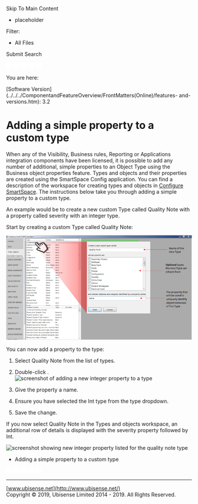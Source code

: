 

Skip To Main Content

[](../../../Home.htm)

  * placeholder

Filter:

  * All Files

Submit Search

![Navigate previous](../../../images/transparent.gif) ![Navigate
next](../../../images/transparent.gif) ![Expand
all](../../../images/transparent.gif) ![](../../../images/transparent.gif)
![Print](../../../images/transparent.gif)

You are here:

[Software
Version](../../../ComponentandFeatureOverview/FrontMatters\(Online\)/features-
and-versions.htm): 3.2

# Adding a simple property to a custom type

When any of the Visibility, Business rules, Reporting or Applications
integration components have been licensed, it is possible to add any number of
additional, simple properties to an Object Type using the Business object
properties feature. Types and objects and their properties are created using
the SmartSpace Config application. You can find a description of the workspace
for creating types and objects in [Configure
SmartSpace](../../BuildandCreate/smartspace-config-intro.htm). The
instructions below take you through adding a simple property to a custom type.

An example would be to create a new custom Type called Quality Note with a
property called severity with an integer type.

Start by creating a custom Type called Quality Note:

![](../../../images/businessobjectprops.png)

You can now add a property to the type:

  1. Select Quality Note from the list of types.
  2. Double-click <Create new property>.  
![screenshot of adding a new integer property to a
type](../../../images/addnewintegerproperty.png)

  3. Give the property a name.
  4. Ensure you have selected the Int type from the type dropdown.
  5. Save the change.

If you now select Quality Note in the Types and objects workspace, an
additional row of details is displayed with the severity property followed by
Int.

![screenshot showing new integer property listed for the quality note
type](../../../images/3_5-new-integer-property.png)

  * Adding a simple property to a custom type

![Navigate previous](../../../images/transparent.gif) ![Navigate
next](../../../images/transparent.gif) ![Expand
all](../../../images/transparent.gif) ![](../../../images/transparent.gif)
![Print](../../../images/transparent.gif)

* * *

[www.ubisense.net](http://www.ubisense.net/)  
Copyright © 2019, Ubisense Limited 2014 - 2019. All Rights Reserved.

